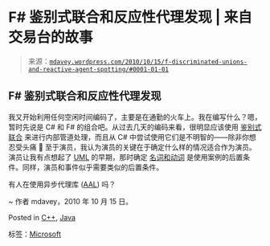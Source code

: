 <!--yml

分类：未分类

日期：2024-05-18 06:14:47

-->

# F# 鉴别式联合和反应性代理发现 | 来自交易台的故事

> 来源：[`mdavey.wordpress.com/2010/10/15/f-discriminated-unions-and-reactive-agent-spotting/#0001-01-01`](https://mdavey.wordpress.com/2010/10/15/f-discriminated-unions-and-reactive-agent-spotting/#0001-01-01)

## F# 鉴别式联合和反应性代理发现

我又开始利用任何空闲时间编码了，主要是在通勤的火车上。我在编写什么？嗯，暂时先说是 C# 和 F# 的组合吧。从过去几天的编码来看，很明显应该使用 [鉴别式联合](http://blogs.msdn.com/b/chrsmith/archive/2008/01/09/f_2300_-snippets-_2d00_-enums-and-discriminated-unions.aspx) 来进行内部管道处理，而且从 C# 中尝试使用它们是不明智的——除非你想忍受头痛 🙂 至于演员，我认为演员的关键在于确定什么样的情况适合作为演员。演员让我有点想起了 [UML](http://en.wikipedia.org/wiki/Unified_Modeling_Language) 的早期，那时确定 [名词和动词](http://uml-tutorials.trireme.com/uml_tutorial_4.htm) 是使用案例的后置条件。同样，演员和事件似乎需要类似的后置条件。

有人在使用异步代理库 ([AAL](http://msdn.microsoft.com/en-us/magazine/ff959205.aspx)) 吗？

~ 作者 mdavey，2010 年 10 月 15 日。

Posted in [C++](https://mdavey.wordpress.com/category/languages/c/), [Java](https://mdavey.wordpress.com/category/languages/java/)

标签：[Microsoft](https://mdavey.wordpress.com/tag/microsoft/)
